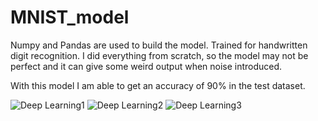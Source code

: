 # MNIST_model
Numpy and Pandas are used to build the model. Trained for handwritten digit recognition. I did everything from scratch, so the model may not be perfect and it can give some weird output when noise introduced.  

With this model I am able to get an accuracy of 90% in the test dataset.





![Deep Learning1](https://github.com/user-attachments/assets/50716d78-4905-4627-9b39-00753822150f)
![Deep Learning2](https://github.com/user-attachments/assets/50a2d001-4f58-427e-983c-9a0bfd70034d)
![Deep Learning3](https://github.com/user-attachments/assets/1a8467c7-47df-4602-98a9-015c291a809a)
